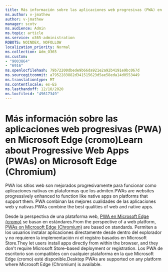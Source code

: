 ```yaml
---
title: Más información sobre las aplicaciones web progresivas (PWA) en Microsoft Edge (cromo)
ms.author: v-jmathew
author: v-jmathew
manager: scotv
ms.audience: Admin
ms.topic: article
ms.service: o365-administration
ROBOTS: NOINDEX, NOFOLLOW
localization_priority: Normal
ms.collection: Adm_O365
ms.custom:
- "9003864"
- "6916"
ms.openlocfilehash: 79b72200dbede9b66da921e2a92b4191e9bc067d
ms.sourcegitcommit: a7952283882d341515623d5ae58eda14d0553449
ms.translationtype: MT
ms.contentlocale: es-ES
ms.lasthandoff: 12/10/2020
ms.locfileid: "49617349"
---
```

# <a name="learn-about-progressive-web-apps-pwas-on-microsoft-edge-chromium"></a><span data-ttu-id="361f8-102">Más información sobre las aplicaciones web progresivas (PWA) en Microsoft Edge (cromo)</span><span class="sxs-lookup"><span data-stu-id="361f8-102">Learn about Progressive Web Apps (PWAs) on Microsoft Edge (Chromium)</span></span>

<span data-ttu-id="361f8-103">PWA los sitios web son mejorados progresivamente para funcionar como aplicaciones nativas en plataformas que los admiten.</span><span class="sxs-lookup"><span data-stu-id="361f8-103">PWAs are websites progressively enhanced to function like native apps on platforms that support them.</span></span> <span data-ttu-id="361f8-104">PWA combinan las mejores cualidades de las aplicaciones web y nativas.</span><span class="sxs-lookup"><span data-stu-id="361f8-104">PWAs combine the best qualities of web and native apps.</span></span>

<span data-ttu-id="361f8-105">Desde la perspectiva de una plataforma web, [PWA en Microsoft Edge (cromo)](https://go.microsoft.com/fwlink/?linkid=2135193) se basan en estándares.</span><span class="sxs-lookup"><span data-stu-id="361f8-105">From the perspective of a web platform, [PWAs on Microsoft Edge (Chromium)](https://go.microsoft.com/fwlink/?linkid=2135193) are based on standards.</span></span> <span data-ttu-id="361f8-106">Permiten a los usuarios instalar aplicaciones directamente desde dentro del explorador y no requieren la implementación ni el registro basados en Microsoft Store.</span><span class="sxs-lookup"><span data-stu-id="361f8-106">They let users install apps directly from within the browser, and they don't require Microsoft Store–based deployment or registration.</span></span> <span data-ttu-id="361f8-107">Los PWA de escritorio son compatibles con cualquier plataforma en la que Microsoft Edge (cromo) esté disponible.</span><span class="sxs-lookup"><span data-stu-id="361f8-107">Desktop PWAs are supported on any platform where Microsoft Edge (Chromium) is available.</span></span>
